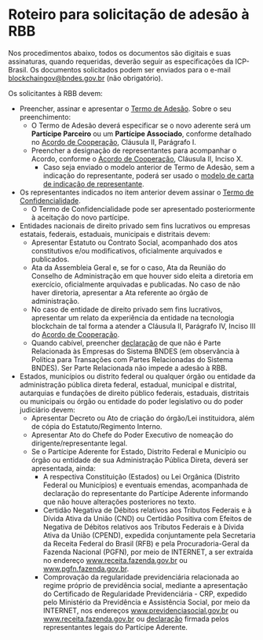 # Roteiro para solicitação de adesão à RBB

Nos procedimentos abaixo, todos os documentos são digitais e suas assinaturas, quando requeridas, deverão seguir as especificações da ICP-Brasil. Os documentos solicitados podem ser enviados para o e-mail blockchaingov@bndes.gov.br (não obrigatório).

Os solicitantes à RBB devem: 
- Preencher, assinar e apresentar o [Termo de Adesão](documentos/Termo-de-Adesao_RBB.docx). Sobre o seu preenchimento:
  - O Termo de Adesão deverá especificar se o novo aderente será um **Partícipe Parceiro** ou um **Partícipe Associado**, conforme detalhado no  [Acordo de Cooperação](documentos/ACT_TCU_BNDES_RBB.pdf), Cláusula II, Parágrafo I. 
  - Preencher a designação de representantes para acompanhar o Acordo, conforme o [Acordo de Cooperação](documentos/ACT_TCU_BNDES_RBB.pdf), Cláusula II, Inciso X.
    - Caso seja enviado o modelo anterior de Termo de Adesão, sem a indicação do representante, poderá ser usado o [modelo de carta de indicação de representante](documentos/Modelo-Carta-indicação-representante.doc).
- Os representantes indicados no item anterior devem assinar o [Termo de Confidencialidade](documentos/Termo_de_Confidencialidade_RBB.docx).
  - O Termo de Confidencialidade pode ser apresentado posteriormente à aceitação do novo partícipe.
- Entidades nacionais de direito privado sem fins lucrativos ou empresas estatais, federais, estaduais, municipais e distritais devem:
  - Apresentar Estatuto ou Contrato Social, acompanhado dos atos constitutivos e/ou modificativos, oficialmente arquivados e publicados.
  - Ata da Assembleia Geral e, se for o caso, Ata da Reunião do Conselho de Administração em que houver sido eleita a diretoria em exercício, oficialmente arquivadas e publicadas. No caso de não haver diretoria, apresentar a Ata referente ao órgão de administração.
  - No caso de entidade de direito privado sem fins lucrativos, apresentar um relato da experiência da entidade na tecnologia blockchain de tal forma a atender a Cláusula II, Parágrafo IV, Inciso III do [Acordo de Cooperação](documentos/ACT_TCU_BNDES_RBB.pdf).
  - Quando cabível, preencher [declaração](documentos/Declaração_Parte_Relacionada.doc) de que não é Parte Relacionada às Empresas do Sistema BNDES (em observância à Política para Transações com Partes Relacionadas do Sistema BNDES). Ser Parte Relacionada não impede a adesão à RBB.
- Estados, municípios ou distrito federal ou qualquer órgão ou entidade da administração pública direta federal, estadual, municipal e distrital, autarquias e fundações de direito público federais, estaduais, distritais ou municipais ou órgão ou entidade do poder legislativo ou do poder judiciário devem:
  - Apresentar Decreto ou Ato de criação do órgão/Lei instituidora, além de cópia do Estatuto/Regimento Interno. 
  - Apresentar Ato do Chefe do Poder Executivo de nomeação do dirigente/representante legal.
  - Se o Partícipe Aderente for Estado, Distrito Federal e Município ou órgão ou entidade de sua Administração Pública Direta, deverá ser apresentada, ainda:
    - A respectiva Constituição (Estados) ou Lei Orgânica (Distrito Federal ou Municípios) e eventuais emendas, acompanhada de declaração do representante do Partícipe Aderente informando que não houve alterações posteriores no texto.
    - Certidão Negativa de Débitos relativos aos Tributos Federais e à Dívida Ativa da União (CND) ou Certidão Positiva com Efeitos de Negativa de Débitos relativos aos Tributos Federais e à Dívida Ativa da União (CPEND), expedida conjuntamente pela Secretaria da Receita Federal do Brasil (RFB) e pela Procuradoria-Geral da Fazenda Nacional (PGFN), por meio de INTERNET, a ser extraída no endereço www.receita.fazenda.gov.br ou www.pgfn.fazenda.gov.br.
    - Comprovação da regularidade previdenciária relacionada ao regime próprio de previdência social, mediante a apresentação do Certificado de Regularidade Previdenciária - CRP, expedido pelo Ministério da Previdência e Assistência Social, por meio da INTERNET, nos endereços www.previdenciasocial.gov.br ou www.receita.fazenda.gov.br ou [declaração](documentos/Declaração_Previdência.doc) firmada pelos representantes legais do Partícipe Aderente.
